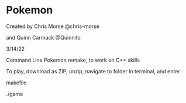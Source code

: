 # Pokemon
Created by Chris Morse @chris-morse 

and Quinn Carmack @Quinnito

3/14/22

Command Line Pokemon remake, 
to work on C++ skills

To play, download as ZIP, unzip, navigate to folder in terminal, and enter

makefile 

./game 
